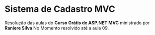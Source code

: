 # Sistema de Cadastro MVC
 Resolução das aulas do **Curso Grátis de ASP.NET MVC** ministrado por **Raniere Silva**
No Momento resolvido até a aula 09.

